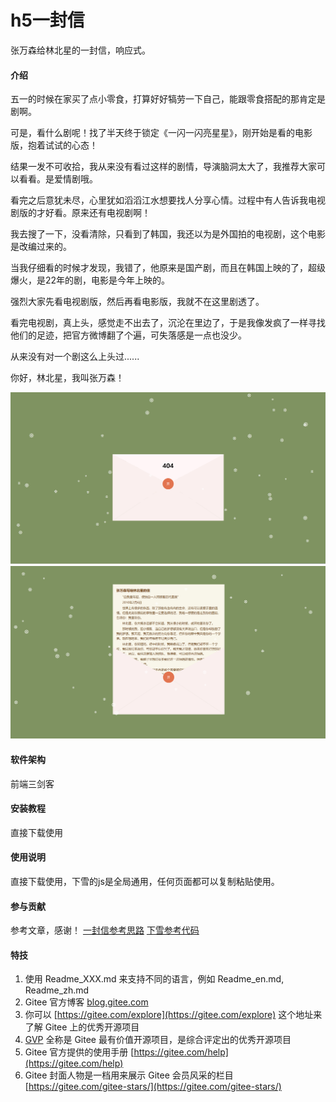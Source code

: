 # h5一封信
张万森给林北星的一封信，响应式。

#### 介绍

五一的时候在家买了点小零食，打算好好犒劳一下自己，能跟零食搭配的那肯定是剧啊。

可是，看什么剧呢！找了半天终于锁定《一闪一闪亮星星》，刚开始是看的电影版，抱着试试的心态！

结果一发不可收拾，我从来没有看过这样的剧情，导演脑洞太大了，我推荐大家可以看看。是爱情剧哦。

看完之后意犹未尽，心里犹如滔滔江水想要找人分享心情。过程中有人告诉我电视剧版的才好看。原来还有电视剧啊！

我去搜了一下，没看清除，只看到了韩国，我还以为是外国拍的电视剧，这个电影是改编过来的。

当我仔细看的时候才发现，我错了，他原来是国产剧，而且在韩国上映的了，超级爆火，是22年的剧，电影是今年上映的。

强烈大家先看电视剧版，然后再看电影版，我就不在这里剧透了。

看完电视剧，真上头，感觉走不出去了，沉沦在里边了，于是我像发疯了一样寻找他们的足迹，把官方微博翻了个遍，可失落感是一点也没少。

从来没有对一个剧这么上头过......

你好，林北星，我叫张万森！

![输入图片说明](%E5%B1%8F%E5%B9%95%E6%88%AA%E5%9B%BE%202024-05-13%20164603.png)
![输入图片说明](%E5%B1%8F%E5%B9%95%E6%88%AA%E5%9B%BE%202024-05-13%20164628.png)
#### 软件架构
前端三剑客

#### 安装教程

直接下载使用

#### 使用说明

直接下载使用，下雪的js是全局通用，任何页面都可以复制粘贴使用。

#### 参与贡献

参考文章，感谢！
[一封信参考思路](https://blog.csdn.net/qq_45457134/article/details/132164258)
[下雪参考代码](https://blog.csdn.net/weixin_44009656/article/details/124822366)


#### 特技

1.  使用 Readme\_XXX.md 来支持不同的语言，例如 Readme\_en.md, Readme\_zh.md
2.  Gitee 官方博客 [blog.gitee.com](https://blog.gitee.com)
3.  你可以 [https://gitee.com/explore](https://gitee.com/explore) 这个地址来了解 Gitee 上的优秀开源项目
4.  [GVP](https://gitee.com/gvp) 全称是 Gitee 最有价值开源项目，是综合评定出的优秀开源项目
5.  Gitee 官方提供的使用手册 [https://gitee.com/help](https://gitee.com/help)
6.  Gitee 封面人物是一档用来展示 Gitee 会员风采的栏目 [https://gitee.com/gitee-stars/](https://gitee.com/gitee-stars/)
